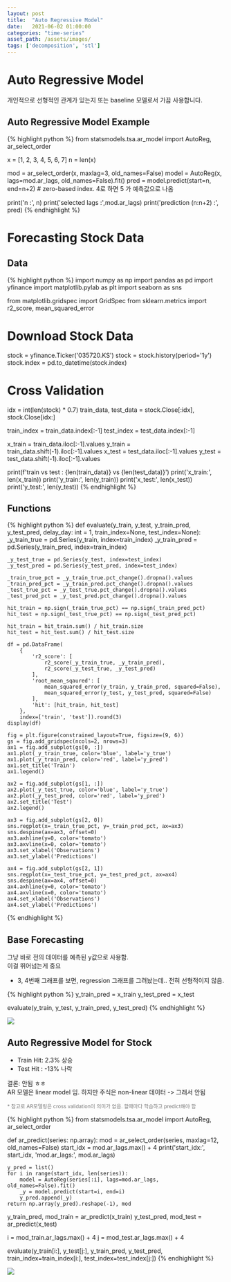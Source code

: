 ```yaml
---
layout: post
title:  "Auto Regressive Model"
date:   2021-06-02 01:00:00
categories: "time-series"
asset_path: /assets/images/
tags: ['decomposition', 'stl']
---
```



# Auto Regressive Model

개인적으로 선형적인 관계가 있는지 또는 baseline 모델로서 가끔 사용합니다.<br>

## Auto Regressive Model Example

{% highlight python %}
from statsmodels.tsa.ar_model import AutoReg, ar_select_order

x = [1, 2, 3, 4, 5, 6, 7]
n = len(x)

mod = ar_select_order(x, maxlag=3, old_names=False)
model = AutoReg(x, lags=mod.ar_lags, old_names=False).fit()
pred = model.predict(start=n, end=n+2)  # zero-based index. 4로 하면 5 가 예측값으로 나옴

print('n                           :', n)
print('selected lags        :',mod.ar_lags)
print('prediction (n:n+2) :', pred)
{% endhighlight %}


# Forecasting Stock Data

## Data

{% highlight python %}
import numpy as np
import pandas as pd
import yfinance
import matplotlib.pylab as plt
import seaborn as sns

from matplotlib.gridspec import GridSpec
from sklearn.metrics import r2_score, mean_squared_error

# Download Stock Data
stock = yfinance.Ticker('035720.KS')
stock = stock.history(period='1y')
stock.index = pd.to_datetime(stock.index)

# Cross Validation
idx = int(len(stock) * 0.7)
train_data, test_data = stock.Close[:idx], stock.Close[idx:]

train_index = train_data.index[:-1]
test_index = test_data.index[:-1]

x_train = train_data.iloc[:-1].values
y_train = train_data.shift(-1).iloc[:-1].values
x_test = test_data.iloc[:-1].values
y_test = test_data.shift(-1).iloc[:-1].values

print(f'train vs test : {len(train_data)} vs {len(test_data)}')
print('x_train:', len(x_train))
print('y_train:', len(y_train))
print('x_test:', len(x_test))
print('y_test:', len(y_test))
{% endhighlight %}


## Functions

{% highlight python %}
def evaluate(y_train,
             y_test,
             y_train_pred,
             y_test_pred,
             delay_day: int = 1,
             train_index=None,
             test_index=None):
    _y_train_true = pd.Series(y_train, index=train_index)
    _y_train_pred = pd.Series(y_train_pred, index=train_index)

    _y_test_true = pd.Series(y_test, index=test_index)
    _y_test_pred = pd.Series(y_test_pred, index=test_index)

    _train_true_pct = _y_train_true.pct_change().dropna().values
    _train_pred_pct = _y_train_pred.pct_change().dropna().values
    _test_true_pct = _y_test_true.pct_change().dropna().values
    _test_pred_pct = _y_test_pred.pct_change().dropna().values

    hit_train = np.sign(_train_true_pct) == np.sign(_train_pred_pct)
    hit_test = np.sign(_test_true_pct) == np.sign(_test_pred_pct)

    hit_train = hit_train.sum() / hit_train.size
    hit_test = hit_test.sum() / hit_test.size

    df = pd.DataFrame(
        {
            'r2_score': [
                r2_score(_y_train_true, _y_train_pred),
                r2_score(_y_test_true, _y_test_pred)
            ],
            'root_mean_sqaured': [
                mean_squared_error(y_train, y_train_pred, squared=False),
                mean_squared_error(y_test, y_test_pred, squared=False)
            ],
            'hit': [hit_train, hit_test]
        },
        index=['train', 'test']).round(3)
    display(df)

    fig = plt.figure(constrained_layout=True, figsize=(9, 6))
    gs = fig.add_gridspec(ncols=2, nrows=3)
    ax1 = fig.add_subplot(gs[0, :])
    ax1.plot(_y_train_true, color='blue', label='y_true')
    ax1.plot(_y_train_pred, color='red', label='y_pred')
    ax1.set_title('Train')
    ax1.legend()

    ax2 = fig.add_subplot(gs[1, :])
    ax2.plot(_y_test_true, color='blue', label='y_true')
    ax2.plot(_y_test_pred, color='red', label='y_pred')
    ax2.set_title('Test')
    ax2.legend()

    ax3 = fig.add_subplot(gs[2, 0])
    sns.regplot(x=_train_true_pct, y=_train_pred_pct, ax=ax3)
    sns.despine(ax=ax3, offset=0)
    ax3.axhline(y=0, color='tomato')
    ax3.axvline(x=0, color='tomato')
    ax3.set_xlabel('Observations')
    ax3.set_ylabel('Predictions')

    ax4 = fig.add_subplot(gs[2, 1])
    sns.regplot(x=_test_true_pct, y=_test_pred_pct, ax=ax4)
    sns.despine(ax=ax4, offset=0)
    ax4.axhline(y=0, color='tomato')
    ax4.axvline(x=0, color='tomato')
    ax4.set_xlabel('Observations')
    ax4.set_ylabel('Predictions')
{% endhighlight %}


## Base Forecasting 

그냥 바로 전의 데이터를 예측된 y값으로 사용함. <br>
이걸 뛰어넘는게 중요

 - 3, 4번째 그래프를 보면, regression 그래프를 그려놨는데.. 전혀 선형적이지 않음. 

{% highlight python %}
y_train_pred = x_train
y_test_pred = x_test

evaluate(y_train, y_test, y_train_pred, y_test_pred)
{% endhighlight %}

<img src="{{ page.asset_path }}ar01.png" class="img-responsive img-rounded img-fluid border rounded">



## Auto Regressive Model for Stock

 - Train Hit: 2.3% 상승 
 - Test Hit : -13% 나락
 
 결론: 안됨  ㅎㅎ  <br> 
 AR 모델은 linear model 임. 하지만 주식은 non-linear 데이터 -> 그래서 안됨
 
<small style="color:#777777">* 참고로 AR모델링은 cross validation이 의미가 없음. 할때마다 학습하고 predict해야 함</small>


{% highlight python %}
from statsmodels.tsa.ar_model import AutoReg, ar_select_order

def ar_predict(series: np.array):
    mod = ar_select_order(series, maxlag=12, old_names=False)
    start_idx = mod.ar_lags.max() + 4
    print('start_idx:', start_idx, 'mod.ar_lags:', mod.ar_lags)

    y_pred = list()
    for i in range(start_idx, len(series)):
        model = AutoReg(series[:i], lags=mod.ar_lags, old_names=False).fit()
        _y = model.predict(start=i, end=i)    
        y_pred.append(_y)
    return np.array(y_pred).reshape(-1), mod

y_train_pred, mod_train = ar_predict(x_train)
y_test_pred, mod_test = ar_predict(x_test)

i = mod_train.ar_lags.max() + 4
j = mod_test.ar_lags.max() + 4

evaluate(y_train[i:], y_test[j:], y_train_pred, y_test_pred, 
         train_index=train_index[i:], 
         test_index=test_index[j:])
{% endhighlight %}

<img src="{{ page.asset_path }}ar02.png" class="img-responsive img-rounded img-fluid border rounded">